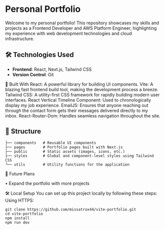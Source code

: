 # Personal Portfolio

Welcome to my personal portfolio! This repository showcases my skills and projects as a Frontend Developer and AWS Platform Engineer, highlighting my experience with web development technologies and cloud infrastructure.

## 🛠️ Technologies Used

- **Frontend**: React, Next.js, Tailwind CSS
- **Version Control**: Git

🔧 Built With
React: A powerful library for building UI components.
Vite: A blazing fast frontend build tool, making the development process a breeze.
Tailwind CSS: A utility-first CSS framework for rapidly building modern user interfaces.
React Vertical Timeline Component: Used to chronologically display my job experience.
EmailJS: Ensures that anyone reaching out through the contact form gets their messages delivered directly to my inbox.
React-Router-Dom: Handles seamless navigation throughout the site.

## 📂 Structure

```
├── components   # Reusable UI components
├── pages        # Portfolio pages built with Next.js
├── public       # Static assets (images, icons, etc.)
├── styles       # Global and component-level styles using Tailwind CSS
└── utils        # Utility functions for the application
```
🚧 Future Plans

• Expand the portfolio with more projects

🛠️ Local Setup
You can set up this project locally by following these steps:
Using HTTPS:
```
git clone https://github.com/missatrox44/vite-portfolio.git
cd vite-portfolio
npm install
npm run dev
```
